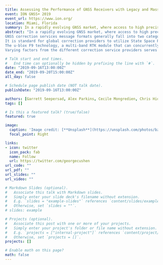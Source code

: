 ```yaml
---
title: Assessing the Performance of GNSS Receivers with Legacy and Mass Market State Space Correction Services
event: ION GNSS+ 2019
event_url: https://www.ion.org/
location: Miami, Florida
summary: In a rapidly evolving GNSS market, where access to high precision positioning and timing is becoming accessible for mass market applications, the underlying challenge for GNSS users is in the determination of an appropriate correction service for their specific application. Selection of an appropriate GNSS receiver and correction service can become challenging when considering a variety of factors such as network compatibility, correction quality, correction availability, multi-constellation support, latency, bandwidth, power, initialization time, integrity, performance as well as the different business models and distribution channels. GNSS users would prefer a receiver with the capability to facilitate seamless and reliable network integration while satisfying their application’s requirements. 
abstract: "In a rapidly evolving GNSS market, where access to high precision positioning and timing is becoming accessible for mass market applications, the underlying challenge for GNSS users is in the determination of an appropriate correction service for their specific application. Selection of an appropriate GNSS receiver and correction service can become challenging when considering a variety of factors such as network compatibility, correction quality, correction availability, multi-constellation support, latency, bandwidth, power, initialization time, integrity, performance as well as the different business models and distribution channels. GNSS users would prefer a receiver with the capability to facilitate seamless and reliable network integration while satisfying their application’s requirements. 
GNSS correction services message formats generally fall into two categories, based either on the Observation State Representation (OSR) or a State Space Representation (SSR) of the errors. These two representations are used to mitigate key GNSS errors (e.g. satellite orbits, clocks and biases as well as ionospheric and tropospheric delays) in order to enable high precision GNSS performance. Observation Space Representation correction services are supplied by the legacy GNSS correction services providers. The term observation is used because the format is used, for example, to transport pseudorange and carrier phase measurements as recorded by a physical receiver. OSR corrections are also utilised for Network Real Time Kinematic (NRTK) services, where the range measurements are localised for the rover receiver using measurements from receivers in a local network. The downsides for mass-market applications is that dedicated correction generation and high-bandwidth two way communications are necessary for every receiver operating in the network. 
It is standard for global correction providers to utilize State Space Representation for data transmission format which is now being utilized by some Network RTK providers as well. SSR decomposes the errors into meaningful states by utilizing a network of reference stations to decorrelate the different GNSS error components. Generally, SSR corrections are preferred in contrast to OSR primarily because it is more bandwidth efficient and requires only one-way communication. One-way communication is a pre-requisite for satellite distribution as well as scalability with a focus towards mass market adoption to serve large fleets continentally and globally. By decomposing the range terms into state dependent terms, the correction data can be compressed. For example, the state terms can be transmitted at variable rates such as satellite orbits which are transmitted every 30 seconds and satellite clocks transmitted every 10 seconds. Correction services examined will include a localized base station with varying baseline lengths as well as a commercial Network RTK (NRTK) and global correction providers.
The u-blox F9 technology, a multi-band RTK module that can concurrently support all major GNSS constellations has the functionality to support all three types of correction services described (OSR for local base station and network RTK, and global SSR services). Local base stations are typically utilized in applications that require quick deployment who’s primarily interested in relative accuracy. The u-blox F9 module has the ability to also serve as a base station or integrate with other GNSS receiver manufactures whose receiver serves as the base station. Network RTK is based on a permanent reference network and traditional service providers have been unable to service cost sensitive mass market applications due to their intricate pricing schemes and varying levels of accuracy. SSR services such as Safe And Precise CORrection DAta (SAPCORDA), Quasi-Zenith Satellite System (QZSS) Centimeter Level Augmentation Service (CLAS), Trimble Real-Time eXtended (RTX) and Hexagon (HxGN) SmartNet are also based on a permanent reference station network and broadcast corrections using internet and/or satellite links. The u-blox F9 module supports Radio Technical Commission for Maritime Services (RTCM) corrections in the legacy Real Time Kinematic (RTK) and multiple signal messages (MSM) format as well as Safe And Precise Augmentation (SAPA) format for SSR services.
Varying factors from the different correction service providers serves as the motivation of this presentation to illustrate the intricacies around ensuring seamless and reliable network integration within the u-blox F9 module. The objectives of the presentation will be to assess the small, light and power efficient u-blox F9 module in the presence of varying correction services as well as provide recommendation of different correction services for a variety of mass market user applications. As has been commonly presented in literature, reduced station density and increasing baseline length will make it more challenging to successfully resolve ambiguities as a result of unmodelled atmospheric effects. To ensure reliable and robust ambiguity resolution, an adaptive ionospheric modelling strategy is utilized to mitigate against residual ionospheric effects due to long baselines and less dense reference networks. Results consist of solution analysis of convergence time (time to first ambiguity fix and time to a pre-defined performance level), position precision (repeatability) and position accuracy (solution error with respect to a reference system). Pre-defined thresholds are based on specifications utilized in mass market applications such as UAVs, automotive, container handling, robotic lawn mowers and agricultural machinery. Preliminary results show comparable results at the cm-level between the u-blox F9 module and the high end geodetic receivers in kinematic tests when utilizing the different correction services described."

# Talk start and end times.
#   End time can optionally be hidden by prefixing the line with `#`.
date: "2019-09-16T13:00:00Z"
date_end: "2019-09-20T15:00:00Z"
all_day: false

# Schedule page publish date (NOT talk date).
publishDate: "2019-09-16T13:00:00Z"

authors: [Garrett Seepersad, Alex Parkins, Cecile Mongredien, Chris Hide, Marten Strom, Peter Fairhurst, Daniel Ammann]
tags: []

# Is this a featured talk? (true/false)
featured: true

image:
  caption: 'Image credit: [**Unsplash**](https://unsplash.com/photos/bzdhc5b3Bxs)'
  focal_point: Right

links:
- icon: twitter
  icon_pack: fab
  name: Follow
  url: https://twitter.com/georgecushen
url_code: ""
url_pdf: ""
url_slides: ""
url_video: ""

# Markdown Slides (optional).
#   Associate this talk with Markdown slides.
#   Simply enter your slide deck's filename without extension.
#   E.g. `slides = "example-slides"` references `content/slides/example-slides.md`.
#   Otherwise, set `slides = ""`.
# slides: example

# Projects (optional).
#   Associate this post with one or more of your projects.
#   Simply enter your project's folder or file name without extension.
#   E.g. `projects = ["internal-project"]` references `content/project/deep-learning/index.md`.
#   Otherwise, set `projects = []`.
projects: []

# Enable math on this page?
math: false
---
```


